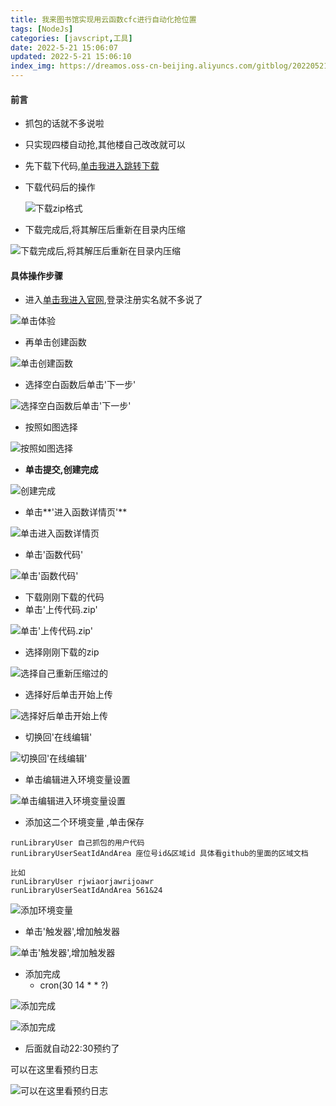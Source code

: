 ```yaml
---
title: 我来图书馆实现用云函数cfc进行自动化抢位置
tags: [NodeJs]
categories: [javscript,工具]
date: 2022-5-21 15:06:07
updated: 2022-5-21 15:06:10
index_img: https://dreamos.oss-cn-beijing.aliyuncs.com/gitblog/202205212219583.jpg
---
```

#### 前言

* 抓包的话就不多说啦

* 只实现四楼自动抢,其他楼自己改改就可以

* 先下载下代码,[单击我进入跳转下载](https://github.com/superBiuBiuMan/library_position)

* 下载代码后的操作

  ![下载zip格式](README.assets/202205212200893.png)

* 下载完成后,将其解压后重新在目录内压缩

![下载完成后,将其解压后重新在目录内压缩](README.assets/202205212204778.png)

#### 具体操作步骤

* 进入[单击我进入官网](https://cloud.baidu.com/product/cfc.html),登录注册实名就不多说了

![单击体验](README.assets/202205212130187.png)

* 再单击创建函数

![单击创建函数](README.assets/202205212132269.png)

* 选择空白函数后单击'下一步'

![选择空白函数后单击'下一步'](README.assets/202205212133464.png)

* 按照如图选择

![按照如图选择](README.assets/202205212134491.png)

* **单击提交,创建完成**

![创建完成](README.assets/202205212134445.png)

* 单击**'进入函数详情页'**

![单击进入函数详情页](README.assets/202205212137348.png)

* 单击'函数代码'

![单击'函数代码'](README.assets/202205212135973.png)

* 下载刚刚下载的代码
* 单击'上传代码.zip'

![单击'上传代码.zip'](README.assets/202205212138082.png)

* 选择刚刚下载的zip

![选择自己重新压缩过的](README.assets/202205212205986.png)

* 选择好后单击开始上传

![选择好后单击开始上传](README.assets/202205212205747.png)

* 切换回'在线编辑'

![切换回'在线编辑'](README.assets/202205212206008.png)

* 单击编辑进入环境变量设置

![单击编辑进入环境变量设置](README.assets/202205212206666.png)

* 添加这二个环境变量 ,单击保存

```
runLibraryUser 自己抓包的用户代码	
runLibraryUserSeatIdAndArea 座位号id&区域id 具体看github的里面的区域文档

比如
runLibraryUser rjwiaorjawrijoawr
runLibraryUserSeatIdAndArea 561&24
```



![添加环境变量](README.assets/202205212208903.png)

* 单击'触发器',增加触发器

![单击'触发器',增加触发器](README.assets/202205212209042.png)

* 添加完成
  * cron(30 14 * * ?)

![添加完成](README.assets/202205212210294.png)

![添加完成](README.assets/202205212211234.png)

* 后面就自动22:30预约了

可以在这里看预约日志

![可以在这里看预约日志](README.assets/202205212211395.png)